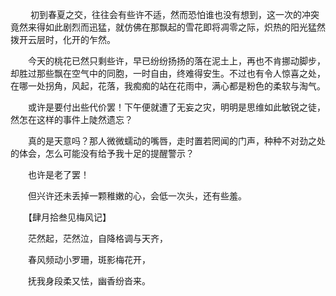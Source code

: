 　　  初到春夏之交，往往会有些许不适，然而恐怕谁也没有想到，这一次的冲突竟然来得如此剧烈而迅猛，就仿佛在那飘起的雪花即将凋零之际，炽热的阳光猛然拨开云层时，化开的乍然。

　　今天的桃花已然只剩些许，早已纷纷扬扬的落在泥土上，再也不肯挪动脚步，却胜过那些飘在空气中的同胞，一时自由，终难得安生。不过也有令人惊喜之处，在哪一处拐角，风起，花落，我痴痴的站在花雨中，满心都是粉色的柔软与淘气。

　　或许是要付出些代价罢！下午便就遭了无妄之灾，明明是思维如此敏锐之徒，然怎在这样的事件上陡然遗忘？

　　真的是天意吗？那人微微蠕动的嘴唇，走时置若罔闻的门声，种种不对劲之处的体会，怎么可能没有给予我十足的提醒警示？

　　也许是老了罢！

　　但兴许还未丢掉一颗稚嫩的心，会低一次头，还有些羞。

　　【肆月拾叁见梅风记】

　　茫然起，茫然泣，自降格调与天齐，

　　春风频动小罗珊，斑影梅花开，

　　抚我身段柔又怯，幽香纷沓来。

　　